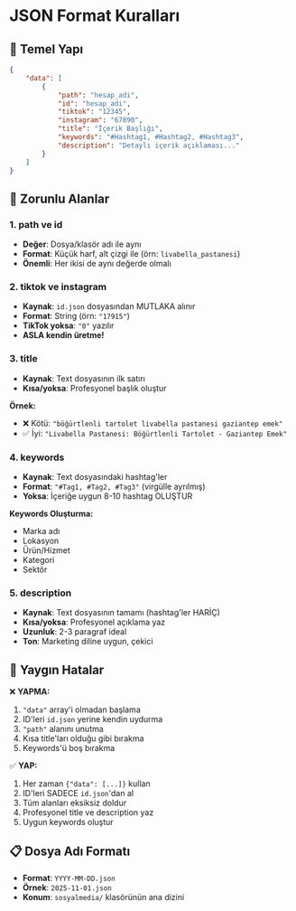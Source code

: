 # JSON Format Kuralları

## 📝 Temel Yapı

```json
{
    "data": [
        {
            "path": "hesap_adi",
            "id": "hesap_adi",
            "tiktok": "12345",
            "instagram": "67890",
            "title": "İçerik Başlığı",
            "keywords": "#Hashtag1, #Hashtag2, #Hashtag3",
            "description": "Detaylı içerik açıklaması..."
        }
    ]
}
```

## 🔑 Zorunlu Alanlar

### 1. path ve id
- **Değer**: Dosya/klasör adı ile aynı
- **Format**: Küçük harf, alt çizgi ile (örn: `livabella_pastanesi`)
- **Önemli**: Her ikisi de aynı değerde olmalı

### 2. tiktok ve instagram
- **Kaynak**: `id.json` dosyasından MUTLAKA alınır
- **Format**: String (örn: `"17915"`)
- **TikTok yoksa**: `"0"` yazılır
- **ASLA kendin üretme!**

### 3. title
- **Kaynak**: Text dosyasının ilk satırı
- **Kısa/yoksa**: Profesyonel başlık oluştur

**Örnek:**
- ❌ Kötü: `"böğürtlenli tartolet livabella pastanesi gaziantep emek"`
- ✅ İyi: `"Livabella Pastanesi: Böğürtlenli Tartolet - Gaziantep Emek"`

### 4. keywords
- **Kaynak**: Text dosyasındaki hashtag'ler
- **Format**: `"#Tag1, #Tag2, #Tag3"` (virgülle ayrılmış)
- **Yoksa**: İçeriğe uygun 8-10 hashtag OLUŞTUR

**Keywords Oluşturma:**
- Marka adı
- Lokasyon
- Ürün/Hizmet
- Kategori
- Sektör

### 5. description
- **Kaynak**: Text dosyasının tamamı (hashtag'ler HARİÇ)
- **Kısa/yoksa**: Profesyonel açıklama yaz
- **Uzunluk**: 2-3 paragraf ideal
- **Ton**: Marketing diline uygun, çekici

## 🚨 Yaygın Hatalar

❌ **YAPMA:**
1. `"data"` array'i olmadan başlama
2. ID'leri `id.json` yerine kendin uydurma
3. `"path"` alanını unutma
4. Kısa title'ları olduğu gibi bırakma
5. Keywords'ü boş bırakma

✅ **YAP:**
1. Her zaman `{"data": [...]}` kullan
2. ID'leri SADECE `id.json`'dan al
3. Tüm alanları eksiksiz doldur
4. Profesyonel title ve description yaz
5. Uygun keywords oluştur

## 📋 Dosya Adı Formatı

- **Format**: `YYYY-MM-DD.json`
- **Örnek**: `2025-11-01.json`
- **Konum**: `sosyalmedia/` klasörünün ana dizini

